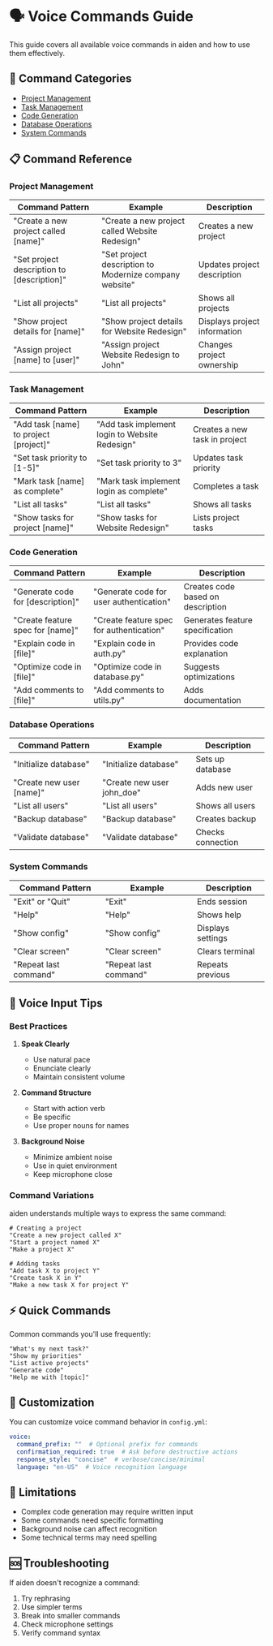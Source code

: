 # 🗣️ Voice Commands Guide

This guide covers all available voice commands in aiden and how to use them effectively.

## 🎯 Command Categories

- [Project Management](#project-management)
- [Task Management](#task-management)
- [Code Generation](#code-generation)
- [Database Operations](#database-operations)
- [System Commands](#system-commands)

## 📋 Command Reference

### Project Management

| Command Pattern | Example | Description |
|----------------|---------|-------------|
| "Create a new project called [name]" | "Create a new project called Website Redesign" | Creates a new project |
| "Set project description to [description]" | "Set project description to Modernize company website" | Updates project description |
| "List all projects" | "List all projects" | Shows all projects |
| "Show project details for [name]" | "Show project details for Website Redesign" | Displays project information |
| "Assign project [name] to [user]" | "Assign project Website Redesign to John" | Changes project ownership |

### Task Management

| Command Pattern | Example | Description |
|----------------|---------|-------------|
| "Add task [name] to project [project]" | "Add task implement login to Website Redesign" | Creates a new task in project |
| "Set task priority to [1-5]" | "Set task priority to 3" | Updates task priority |
| "Mark task [name] as complete" | "Mark task implement login as complete" | Completes a task |
| "List all tasks" | "List all tasks" | Shows all tasks |
| "Show tasks for project [name]" | "Show tasks for Website Redesign" | Lists project tasks |

### Code Generation

| Command Pattern | Example | Description |
|----------------|---------|-------------|
| "Generate code for [description]" | "Generate code for user authentication" | Creates code based on description |
| "Create feature spec for [name]" | "Create feature spec for authentication" | Generates feature specification |
| "Explain code in [file]" | "Explain code in auth.py" | Provides code explanation |
| "Optimize code in [file]" | "Optimize code in database.py" | Suggests optimizations |
| "Add comments to [file]" | "Add comments to utils.py" | Adds documentation |

### Database Operations

| Command Pattern | Example | Description |
|----------------|---------|-------------|
| "Initialize database" | "Initialize database" | Sets up database |
| "Create new user [name]" | "Create new user john_doe" | Adds new user |
| "List all users" | "List all users" | Shows all users |
| "Backup database" | "Backup database" | Creates backup |
| "Validate database" | "Validate database" | Checks connection |

### System Commands

| Command Pattern | Example | Description |
|----------------|---------|-------------|
| "Exit" or "Quit" | "Exit" | Ends session |
| "Help" | "Help" | Shows help |
| "Show config" | "Show config" | Displays settings |
| "Clear screen" | "Clear screen" | Clears terminal |
| "Repeat last command" | "Repeat last command" | Repeats previous |

## 🎤 Voice Input Tips

### Best Practices

1. **Speak Clearly**
   - Use natural pace
   - Enunciate clearly
   - Maintain consistent volume

2. **Command Structure**
   - Start with action verb
   - Be specific
   - Use proper nouns for names

3. **Background Noise**
   - Minimize ambient noise
   - Use in quiet environment
   - Keep microphone close

### Command Variations

aiden understands multiple ways to express the same command:

```text
# Creating a project
"Create a new project called X"
"Start a project named X"
"Make a project X"

# Adding tasks
"Add task X to project Y"
"Create task X in Y"
"Make a new task X for project Y"
```

## ⚡ Quick Commands

Common commands you'll use frequently:

```text
"What's my next task?"
"Show my priorities"
"List active projects"
"Generate code"
"Help me with [topic]"
```

## 🔧 Customization

You can customize voice command behavior in `config.yml`:

```yaml
voice:
  command_prefix: ""  # Optional prefix for commands
  confirmation_required: true  # Ask before destructive actions
  response_style: "concise"  # verbose/concise/minimal
  language: "en-US"  # Voice recognition language
```

## 🚫 Limitations

- Complex code generation may require written input
- Some commands need specific formatting
- Background noise can affect recognition
- Some technical terms may need spelling

## 🆘 Troubleshooting

If aiden doesn't recognize a command:

1. Try rephrasing
2. Use simpler terms
3. Break into smaller commands
4. Check microphone settings
5. Verify command syntax
